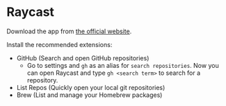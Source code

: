 # Raycast

Download the app from [the official website](https://raycast.com/).

Install the recommended extensions:
- GitHub (Search and open GitHub repositories)
  - Go to settings and `gh` as an alias for `search repositories`. Now you can open Raycast and type `gh <search term>` to search for a repository.
- List Repos (Quickly open your local git repositories)
- Brew (List and manage your Homebrew packages)
